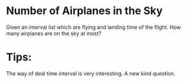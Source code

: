 # Number of Airplanes in the Sky

Given an interval list which are flying and landing time of the flight. How many airplanes are on the sky at most?

# Tips:

The way of deal time interval is very interesting. A new kind question.